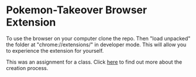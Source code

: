 # Pokemon-Takeover Browser Extension
To use the browser on your computer clone the repo. Then "load unpacked" the folder at "chrome://extensions/" in developer mode. This will allow you to experience the extension for yourself.

This was an assignment for a class. Click [here](https://jordanreeves480.wordpress.com/2023/10/17/jordan-reeves-deliverables-5a/) to find out more about the creation process. 
